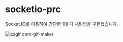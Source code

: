 # socketio-prc
Socket.IO를 이용하여 간단한 1대 다 채팅방을 구현했습니다.

![ezgif com-gif-maker](https://user-images.githubusercontent.com/113834508/210330391-1b1b1e4c-6589-4bc3-99bc-64ed2da624ea.gif)

